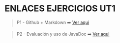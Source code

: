 # ENLACES EJERCICIOS UT1


> P1 - Github + Markdown ➡️ [Ver aqui](https://github.com/ItsBasix06/Porfolio-Basi-Cordoba-Arcas/tree/main/UD1%3A%20GitHub%20y%20MarkDown/EJ-UT1/P1%20-%20Github%20%2B%20Markdown)

> P2 - Evaluación y uso de JavaDoc ➡️ [Ver aqui](https://github.com/ItsBasix06/Porfolio-Basi-Cordoba-Arcas/tree/main/UD1%3A%20GitHub%20y%20MarkDown/EJ-UT1/P2%20-%20Evaluaci%C3%B3n%20y%20uso%20de%20JavaDoc)
